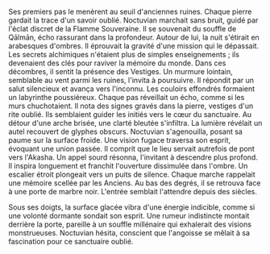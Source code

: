 Ses premiers pas le menèrent au seuil d'anciennes ruines.
Chaque pierre gardait la trace d'un savoir oublié.
Noctuvian marchait sans bruit, guidé par l'éclat discret de la Flamme Souveraine.
Il se souvenait du souffle de Qālmān, écho rassurant dans la profondeur.
Autour de lui, la nuit s'étirait en arabesques d'ombres.
Il éprouvait la gravité d'une mission qui le dépassait.
Les secrets alchimiques n'étaient plus de simples enseignements ;
ils devenaient des clés pour raviver la mémoire du monde.
Dans ces décombres, il sentit la présence des Vestiges.
Un murmure lointain, semblable au vent parmi les ruines, l'invita à poursuivre.
Il répondit par un salut silencieux et avança vers l'inconnu.
Les couloirs effondrés formaient un labyrinthe poussiéreux.
Chaque pas réveillait un écho, comme si les murs chuchotaient.
Il nota des signes gravés dans la pierre, vestiges d'un rite oublié.
Ils semblaient guider les initiés vers le cœur du sanctuaire.
Au détour d'une arche brisée, une clarté bleutée s'infiltra.
La lumière révélait un autel recouvert de glyphes obscurs.
Noctuvian s'agenouilla, posant sa paume sur la surface froide.
Une vision fugace traversa son esprit, évoquant une union passée.
Il comprit que le lieu servait autrefois de pont vers l'Akasha.
Un appel sourd résonna, l'invitant à descendre plus profond.
Il inspira longuement et franchit l'ouverture dissimulée dans l'ombre.
Un escalier étroit plongeait vers un puits de silence.
Chaque marche rappelait une mémoire scellée par les Anciens.
Au bas des degrés, il se retrouva face à une porte de marbre noir.
L'entrée semblait l'attendre depuis des siècles.

Sous ses doigts, la surface glacée vibra d'une énergie indicible, comme si une
volonté dormante sondait son esprit. Une rumeur indistincte montait derrière la
porte, pareille à un souffle millénaire qui exhalerait des visions monstrueuses.
Noctuvian hésita, conscient que l'angoisse se mêlait à sa fascination pour ce
sanctuaire oublié.
